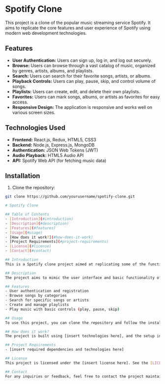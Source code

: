 # Spotify Clone

This project is a clone of the popular music streaming service Spotify. It aims to replicate the core features and user experience of Spotify using modern web development technologies.

## Features

- **User Authentication:** Users can sign up, log in, and log out securely.
- **Browse:** Users can browse through a vast catalog of music, organized by genres, artists, albums, and playlists.
- **Search:** Users can search for their favorite songs, artists, or albums.
- **Playback Controls:** Users can play, pause, skip, and control volume of songs.
- **Playlists:** Users can create, edit, and delete their own playlists.
- **Favorites:** Users can mark songs, albums, or artists as favorites for easy access.
- **Responsive Design:** The application is responsive and works well on various screen sizes.

## Technologies Used

- **Frontend:** React.js, Redux, HTML5, CSS3
- **Backend:** Node.js, Express.js, MongoDB
- **Authentication:** JSON Web Tokens (JWT)
- **Audio Playback:** HTML5 Audio API
- **API:** Spotify Web API (for fetching music data)

## Installation

1. Clone the repository:

```bash
git clone https://github.com/yourusername/spotify-clone.git

# Spotify Clone

## Table of Contents
- [Introduction](#introduction)
- [Description](#description)
- [Features](#features)
- [Usage](#usage)
- [How does it work?](#how-does-it-work)
- [Project Requirements](#project-requirements)
- [License](#license)
- [Contact](#contact)

## Introduction
This is a Spotify clone project aimed at replicating some of the functionalities of the popular music streaming service Spotify.

## Description
The project aims to mimic the user interface and basic functionality of Spotify, allowing users to browse through a library of songs, create playlists, and play music. It does not aim to replicate the entire feature set of Spotify but rather provide a simplified version for educational and learning purposes.

## Features
- User authentication and registration
- Browse songs by categories
- Search for specific songs or artists
- Create and manage playlists
- Play music with basic controls (play, pause, skip)

## Usage
To use this project, you can clone the repository and follow the installation instructions in the [How does it work?](#how-does-it-work) section.

## How does it work?
The project is built using [insert technologies here], and the setup instructions can be found in the [README.md](./README.md) file of the repository.

## Project Requirements
- [insert required dependencies and technologies here]

## License
This project is licensed under the [insert license here]. See the [LICENSE](./LICENSE) file for details.

## Contact
For any inquiries or feedback, feel free to contact the project maintainer at [insert email here].
